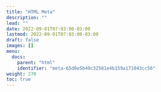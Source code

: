 ```yaml
---
title: "HTML Meta"
description: ""
lead: ""
date: 2022-09-01T07:03:00-03:00
lastmod: 2022-09-01T07:03:00-03:00
draft: false
images: []
menu:
  docs:
    parent: "html"
    identifier: "meta-65d0e5b49c32581e4b159a171043cc56"
weight: 270
toc: true
---
```

